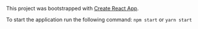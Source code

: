 This project was bootstrapped with [Create React App](https://github.com/facebookincubator/create-react-app).

To start the application run the following command: `npm start` or `yarn start`